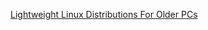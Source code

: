 
[Lightweight Linux Distributions For Older PCs](https://www.freecodecamp.org/news/lightweight-linux-distributions-for-your-pc/)
